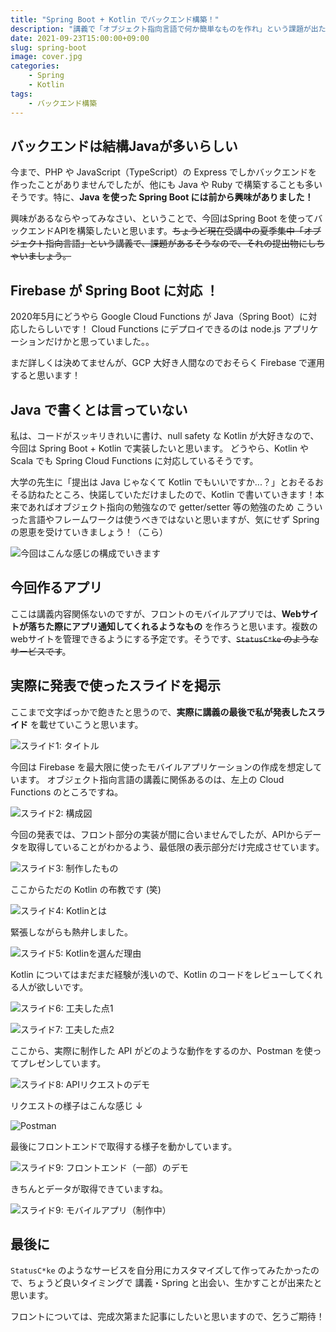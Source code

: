 ```yaml
---
title: "Spring Boot + Kotlin でバックエンド構築！"
description: "講義で「オブジェクト指向言語で何か簡単なものを作れ」という課題が出たので、スマホアプリのAPIを作ることにしました。"
date: 2021-09-23T15:00:00+09:00
slug: spring-boot
image: cover.jpg
categories:
    - Spring
    - Kotlin
tags:
    - バックエンド構築
---
```


## バックエンドは結構Javaが多いらしい

今まで、PHP や JavaScript（TypeScript）の Express でしかバックエンドを作ったことがありませんでしたが、他にも Java や Ruby で構築することも多いそうです。特に、**Java を使った Spring Boot には前から興味がありました！**

興味があるならやってみなさい、ということで、今回はSpring Boot を使ってバックエンドAPIを構築したいと思います。~~ちょうど現在受講中の夏季集中「オブジェクト指向言語」という講義で、課題があるそうなので、それの提出物にしちゃいましょう。~~


## Firebase が Spring Boot に対応 ！

2020年5月にどうやら Google Cloud Functions が Java（Spring Boot）に対応したらしいです！
Cloud Functions にデプロイできるのは node.js アプリケーションだけかと思っていました。。

まだ詳しくは決めてませんが、GCP 大好き人間なのでおそらく Firebase で運用すると思います！


## Java で書くとは言っていない

私は、コードがスッキリきれいに書け、null safety な Kotlin が大好きなので、今回は Spring Boot + Kotlin で実装したいと思います。
どうやら、Kotlin や Scala でも Spring Cloud Functions に対応しているそうです。

大学の先生に「提出は Java じゃなくて Kotlin でもいいですか...？」とおそるおそる訪ねたところ、快諾していただけましたので、Kotlin で書いていきます！本来であればオブジェクト指向の勉強なので getter/setter 等の勉強のため こういった言語やフレームワークは使うべきではないと思いますが、気にせず Spring の恩恵を受けていきましょう！（こら）

![今回はこんな感じの構成でいきます](image_1.jpg)


## 今回作るアプリ

ここは講義内容関係ないのですが、フロントのモバイルアプリでは、**Webサイトが落ちた際にアプリ通知してくれるようなもの** を作ろうと思います。複数のwebサイトを管理できるようにする予定です。そうです、~~`StatusC*ke` のようなサービスです~~。


## 実際に発表で使ったスライドを掲示

ここまで文字ばっかで飽きたと思うので、**実際に講義の最後で私が発表したスライド** を載せていこうと思います。

![スライド1: タイトル](image_2.jpg)

今回は Firebase を最大限に使ったモバイルアプリケーションの作成を想定しています。
オブジェクト指向言語の講義に関係あるのは、左上の Cloud Functions のところですね。

![スライド2: 構成図](image_3.jpg)

今回の発表では、フロント部分の実装が間に合いませんでしたが、APIからデータを取得していることがわかるよう、最低限の表示部分だけ完成させています。

![スライド3: 制作したもの](image_4.jpg)

ここからただの Kotlin の布教です (笑)

![スライド4: Kotlinとは](image_5.jpg)

緊張しながらも熱弁しました。

![スライド5: Kotlinを選んだ理由](image_6.jpg)

Kotlin についてはまだまだ経験が浅いので、Kotlin のコードをレビューしてくれる人が欲しいです。

![スライド6: 工夫した点1](image_7.jpg)

![スライド7: 工夫した点2](image_8.jpg)

ここから、実際に制作した API がどのような動作をするのか、Postman を使ってプレゼンしています。

![スライド8: APIリクエストのデモ](image_9.jpg)

リクエストの様子はこんな感じ ↓

![Postman](image_10.jpg)

最後にフロントエンドで取得する様子を動かしています。

![スライド9: フロントエンド（一部）のデモ](image_11.jpg)

きちんとデータが取得できていますね。

![スライド9: モバイルアプリ（制作中）](image_12.jpg)


## 最後に

`StatusC*ke` のようなサービスを自分用にカスタマイズして作ってみたかったので、ちょうど良いタイミングで 講義・Spring と出会い、生かすことが出来たと思います。

フロントについては、完成次第また記事にしたいと思いますので、乞うご期待！